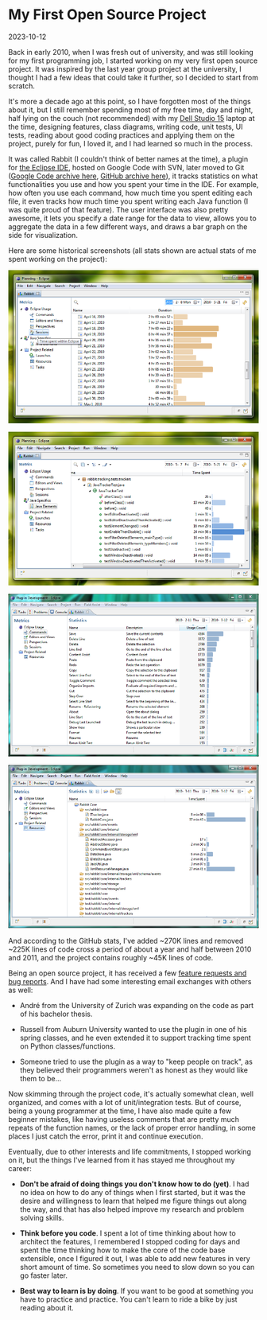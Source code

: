 # My First Open Source Project

2023-10-12

Back in early 2010, when I was fresh out of university, and was still
looking for my first programming job, I started working on my very
first open source project. It was inspired by the last year group
project at the university, I thought I had a few ideas that could take
it further, so I decided to start from scratch.

It's more a decade ago at this point, so I have forgotten most of the
things about it, but I still remember spending most of my free time,
day and night, half lying on the couch (not recommended) with my [Dell
Studio 15](https://en.wikipedia.org/wiki/Dell_Studio) laptop at the
time, designing features, class diagrams, writing code, unit tests, UI
tests, reading about good coding practices and applying them on the
project, purely for fun, I loved it, and I had learned so much in the
process.

It was called Rabbit (I couldn't think of better names at the time), a
plugin for [the Eclipse IDE](https://www.eclipse.org/ide/), hosted on
Google Code with SVN, later moved to Git ([Google Code archive
here](https://code.google.com/archive/p/rabbit-eclipse/), [GitHub
archive here](https://github.com/laech/eclipse-rabbit)), it tracks
statistics on what functionalities you use and how you spent your time
in the IDE. For example, how often you use each command, how much time
you spent editing each file, it even tracks how much time you spent
writing each Java function (I was quite proud of that feature). The
user interface was also pretty awesome, it lets you specify a date
range for the data to view, allows you to aggregate the data in a few
different ways, and draws a bar graph on the side for visualization.

Here are some historical screenshots (all stats shown are actual stats
of me spent working on the project):

![Rabbit Sessions](2023-10-12-my-first-open-source-project/rabbit-sessions.png)

![Rabbit Java](2023-10-12-my-first-open-source-project/rabbit-java.png)

![Rabbit Commands](2023-10-12-my-first-open-source-project/rabbit-commands.png)

![Rabbit Files](2023-10-12-my-first-open-source-project/rabbit-files.png)

And according to the GitHub stats, I've added ~270K lines and removed
~225K lines of code cross a period of about a year and half between
2010 and 2011, and the project contains roughly ~45K lines of code.

Being an open source project, it has received a few [feature requests
and bug
reports](https://code.google.com/archive/p/rabbit-eclipse/issues). And
I have had some interesting email exchanges with others as well:

* André from the University of Zurich was expanding on the code as
  part of his bachelor thesis.

* Russell from Auburn University wanted to use the plugin in one of
  his spring classes, and he even extended it to support tracking time
  spent on Python classes/functions.

* Someone tried to use the plugin as a way to "keep people on track",
  as they believed their programmers weren't as honest as they would
  like them to be...

Now skimming through the project code, it's actually somewhat clean,
well organized, and comes with a lot of unit/integration tests. But of
course, being a young programmer at the time, I have also made quite a
few beginner mistakes, like having useless comments that are pretty
much repeats of the function names, or the lack of proper error
handling, in some places I just catch the error, print it and continue
execution.

Eventually, due to other interests and life commitments, I stopped
working on it, but the things I've learned from it has stayed me
throughout my career:

* **Don't be afraid of doing things you don't know how to do (yet)**.
  I had no idea on how to do any of things when I first started, but
  it was the desire and willingness to learn that helped me figure
  things out along the way, and that has also helped improve my
  research and problem solving skills.

* **Think before you code**. I spent a lot of time thinking about how
  to architect the features, I remembered I stopped coding for days
  and spent the time thinking how to make the core of the code base
  extensible, once I figured it out, I was able to add new features in
  very short amount of time. So sometimes you need to slow down so you
  can go faster later.

* **Best way to learn is by doing**. If you want to be good at
  something you have to practice and practice. You can't learn to ride
  a bike by just reading about it.
